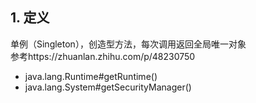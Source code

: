 ## 1. 定义  
单例（Singleton），创造型方法，每次调用返回全局唯一对象  
参考https://zhuanlan.zhihu.com/p/48230750
* java.lang.Runtime#getRuntime()
* java.lang.System#getSecurityManager()
